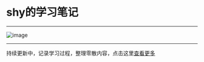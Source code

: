 # shy的学习笔记

---

![image](https://github.com/user-attachments/assets/6a2032c2-24d5-4c76-941d-07e355965fb3)


---

持续更新中，记录学习过程，整理零散内容，点击这里<a href="https://i-am-shy.github.io/vitepress/" target="_blank">查看更多</a>
